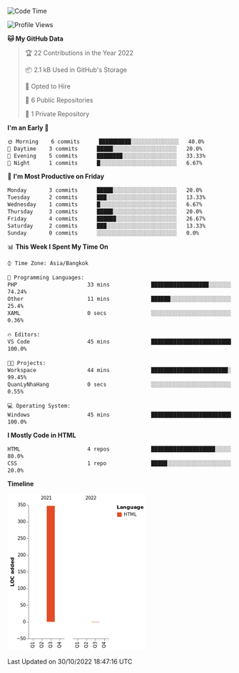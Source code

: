 <!--START_SECTION:waka-->
![Code Time](http://img.shields.io/badge/Code%20Time-2%20hrs%2057%20mins-blue)

![Profile Views](http://img.shields.io/badge/Profile%20Views-0-blue)

**🐱 My GitHub Data** 

> 🏆 22 Contributions in the Year 2022
 > 
> 📦 2.1 kB Used in GitHub's Storage 
 > 
> 💼 Opted to Hire
 > 
> 📜 6 Public Repositories 
 > 
> 🔑 1 Private Repository 
 > 
**I'm an Early 🐤** 

```text
🌞 Morning    6 commits      ██████████░░░░░░░░░░░░░░░   40.0% 
🌆 Daytime    3 commits      █████░░░░░░░░░░░░░░░░░░░░   20.0% 
🌃 Evening    5 commits      ████████░░░░░░░░░░░░░░░░░   33.33% 
🌙 Night      1 commits      █░░░░░░░░░░░░░░░░░░░░░░░░   6.67%

```
📅 **I'm Most Productive on Friday** 

```text
Monday       3 commits      █████░░░░░░░░░░░░░░░░░░░░   20.0% 
Tuesday      2 commits      ███░░░░░░░░░░░░░░░░░░░░░░   13.33% 
Wednesday    1 commits      █░░░░░░░░░░░░░░░░░░░░░░░░   6.67% 
Thursday     3 commits      █████░░░░░░░░░░░░░░░░░░░░   20.0% 
Friday       4 commits      ██████░░░░░░░░░░░░░░░░░░░   26.67% 
Saturday     2 commits      ███░░░░░░░░░░░░░░░░░░░░░░   13.33% 
Sunday       0 commits      ░░░░░░░░░░░░░░░░░░░░░░░░░   0.0%

```


📊 **This Week I Spent My Time On** 

```text
⌚︎ Time Zone: Asia/Bangkok

💬 Programming Languages: 
PHP                      33 mins             ██████████████████░░░░░░░   74.24% 
Other                    11 mins             ██████░░░░░░░░░░░░░░░░░░░   25.4% 
XAML                     0 secs              ░░░░░░░░░░░░░░░░░░░░░░░░░   0.36%

🔥 Editors: 
VS Code                  45 mins             █████████████████████████   100.0%

🐱‍💻 Projects: 
Workspace                44 mins             ████████████████████████░   99.45% 
QuanLyNhaHang            0 secs              ░░░░░░░░░░░░░░░░░░░░░░░░░   0.55%

💻 Operating System: 
Windows                  45 mins             █████████████████████████   100.0%

```

**I Mostly Code in HTML** 

```text
HTML                     4 repos             ████████████████████░░░░░   80.0% 
CSS                      1 repo              █████░░░░░░░░░░░░░░░░░░░░   20.0%

```


**Timeline**

![Chart not found](https://raw.githubusercontent.com/nahcettolrahc/nahcettolrahc/main/charts/bar_graph.png) 


 Last Updated on 30/10/2022 18:47:16 UTC
<!--END_SECTION:waka-->

